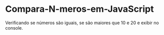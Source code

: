 # Compara-N-meros-em-JavaScript
Verificando se números são iguais, se são maiores que 10 e 20 e exibir no console.

